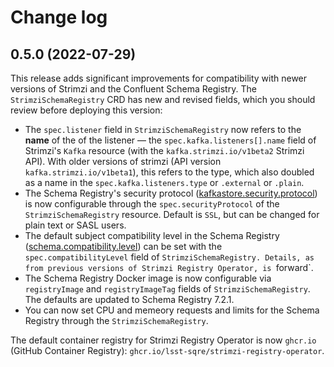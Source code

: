 # Change log

## 0.5.0 (2022-07-29)

This release adds significant improvements for compatibility with newer versions of Strimzi and the Confluent Schema Registry.
The `StrimziSchemaRegistry` CRD has new and revised fields, which you should review before deploying this version:

- The `spec.listener` field in `StrimziSchemaRegistry` now refers to the **name** of the of the listener — the `spec.kafka.listeners[].name` field of Strimzi's `Kafka` resource (with the `kafka.strimzi.io/v1beta2` Strimzi API).
  With older versions of strimzi (API version `kafka.strimzi.io/v1beta1`), this refers to the type, which also doubled as a name in the `spec.kafka.listeners.type` or `.external` or `.plain`.
- The Schema Registry's security protocol ([kafkastore.security.protocol](https://docs.confluent.io/platform/current/schema-registry/installation/config.html#kafkastore-security-protocol)) is now configurable through the `spec.securityProtocol` of the `StrimziSchemaRegistry` resource. Default is `SSL`, but can be changed for plain text or SASL users.
- The default subject compatibility level in the Schema Registry ([schema.compatibility.level](https://docs.confluent.io/platform/current/schema-registry/installation/config.html#schema-compatibility-level)) can be set with the `spec.compatibilityLevel` field of `StrimziSchemaRegistry. Details, as from previous versions of Strimzi Registry Operator, is `forward`.
- The Schema Registry Docker image is now configurable via `registryImage` and `registryImageTag` fields of `StrimziSchemaRegistry`. The defaults are updated to Schema Registry 7.2.1.
- You can now set CPU and memeory requests and limits for the Schema Registry through the `StrimziSchemaRegistry`.

The default container registry for Strimzi Registry Operator is now `ghcr.io` (GitHub Container Registry): `ghcr.io/lsst-sqre/strimzi-registry-operator`.
